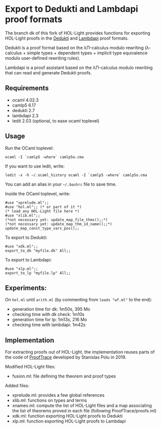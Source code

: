 Export to Dedukti and Lambdapi proof formats
============================================

The branch dk of this fork of HOL-Light provides functions for
exporting HOL-Light proofs in the
[Dedukti](https://github.com/Deducteam/Dedukti/) and
[Lambdapi](https://github.com/Deducteam/lambdapi) proof formats.

Dedukti is a proof format based on the λΠ-calculus modulo rewriting
(λ-calculus + simple types + dependent types + implicit type
equivalence modulo user-defined rewriting rules).

Lambdapi is a proof assistant based on the λΠ-calculus modulo
rewriting that can read and generate Dedukti proofs.

Requirements
------------

- ocaml 4.02.3
- camlp5 6.17
- dedukti 2.7
- lambdapi 2.3
- ledit 2.03 (optional, to ease ocaml toplevel)

Usage
-----

Run the OCaml toplevel:
```
ocaml -I `camlp5 -where` camlp5o.cma
```

If you want to use ledit, write:
```
ledit -x -h ~/.ocaml_history ocaml -I `camlp5 -where` camlp5o.cma
```

You can add an alias in your `~/.bashrc` file to save time.

Inside the OCaml toplevel, write:
```
#use "xprelude.ml";;
#use "hol.ml";; (* or part of it *)
(* load any HOL-Light file here *)
#use "xlib.ml";;
(*not necessary yet: update_map_file_thms();;*)
(*not necessary yet: update_map_thm_id_name();;*)
update_map_const_type_vars_pos();;
```

To export to Dedukti:
```
#use "xdk.ml";;
export_to_dk "myfile.dk" All;;
```

To export to Lambdapi:
```
#use "xlp.ml";;
export_to_lp "myfile.lp" All;;
```

Experiments:
------------

On `hol.ml` until `arith.ml` (by commenting from `loads "wf.ml"` to the end):
- generation time for dk: 1m50s, 395 Mo
- checking time with dk check: 1m10s 
- generation time for lp: 1m13s, 216 Mo
- checking time with lambdapi: 1m42s

Implementation
--------------

For extracting proofs out of HOL-Light, the implementation reuses
parts of the code of
[ProofTrace](https://github.com/fblanqui/hol-light/tree/master/ProofTrace)
developed by Stanislas Polu in 2019.

Modified HOL-Light files:
- fusion.ml: file defining the theorem and proof types

Added files:
- xprelude.ml: provides a few global references
- xlib.ml: functions on types and terms
- xnames.ml: compute the list of HOL-Light files and a map associating the list of theorems proved in each file (following ProofTrace/proofs.ml)
- xdk.ml: function exporting HOL-Light proofs to Dedukti
- xlp.ml: function exporting HOL-Light proofs to Lambdapi
